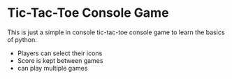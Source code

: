 # Tic-Tac-Toe Console Game

This is just a simple in console tic-tac-toe console game to learn the basics of python.

* Players can select their icons
* Score is kept between games
* can play multiple games
